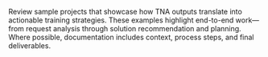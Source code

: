 Review sample projects that showcase how TNA outputs translate into actionable training strategies. These examples highlight end-to-end work—from request analysis through solution recommendation and planning. Where possible, documentation includes context, process steps, and final deliverables.
